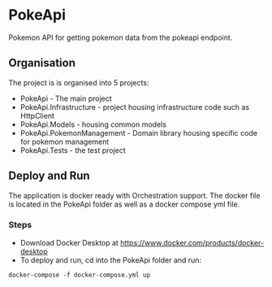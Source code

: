 # PokeApi

Pokemon API for getting pokemon data from the pokeapi endpoint.

## Organisation

The project is is organised into 5 projects:

* PokeApi - The main project
* PokeApi.Infrastructure - project housing infrastructure code such as HttpClient
* PokeApi.Models - housing common models
* PokeApi.PokemonManagement - Domain library housing specific code for pokemon management
* PokeApi.Tests - the test project

## Deploy and Run

The application is docker ready with Orchestration support. The docker file is located in the PokeApi folder as well as a docker compose yml file.

### Steps

* Download Docker Desktop at <https://www.docker.com/products/docker-desktop>
* To deploy and run, cd into the PokeApi folder and run:

```
docker-compose -f docker-compose.yml up
```